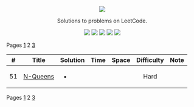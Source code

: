 [CopyrightLicense]:https://github.com/RyanFehr/LeetCode/blob/master/LICENSE
<p align="center">
	<a href="https://leetcode.com/rfehr/"><img src="https://discuss.leetcode.com/assets/uploads/system/site-logo.png?v=qgb1lp804jg" ></a>
</p>
<p align="center">
    Solutions to problems on LeetCode.
</p>
<p align="center">
	<img src="https://img.shields.io/badge/Solved-29/665-blue.svg">
    <img src="https://img.shields.io/badge/Easy-19-brightgreen.svg">
    <img src="https://img.shields.io/badge/Medium-10-yellow.svg">
    <img src="https://img.shields.io/badge/Hard-0-red.svg">
	<img src="https://img.shields.io/badge/Language-Java-orange.svg">
</p>

Pages [1](README.md) 2 [3](./indexing/page3.md)

| #  | Title           |  Solution       |  Time           | Space           | Difficulty    | Note
-----|---------------- |:---------------:| --------------- | --------------- |:-------------:| -----
| 51 |[N-Queens](https://leetcode.com/problems/n-queens/description/)| <ul><li></li><ul> | | | Hard | ||

Pages [1](README.md) 2 [3](./indexing/page3.md)